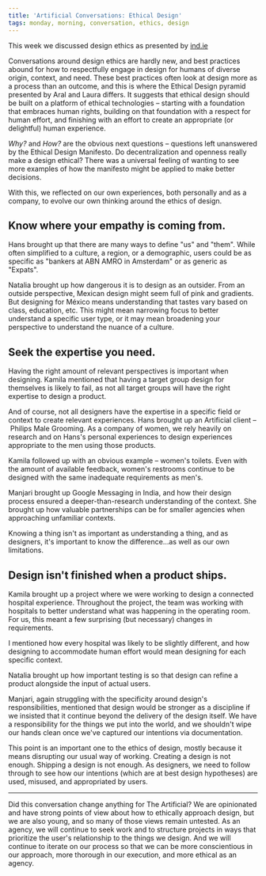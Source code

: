 ```yaml
---
title: 'Artificial Conversations: Ethical Design'
tags: monday, morning, conversation, ethics, design
---
```


This week we discussed design ethics as presented by [ind.ie](https://2017.ind.ie/ethical-design/)

Conversations around design ethics are hardly new, and best practices abound for how to respectfully engage in design for humans of diverse origin, context, and need. These best practices often look at design more as a process than an outcome, and this is where the Ethical Design pyramid presented by Aral and Laura differs. It suggests that ethical design should be built on a platform of ethical technologies – starting with a foundation that embraces human rights, building on that foundation with a respect for human effort, and finishing with an effort to create an appropriate (or delightful) human experience.

_Why?_ and _How?_ are the obvious next questions – questions left unanswered by the Ethical Design Manifesto. Do decentralization and openness really make a design ethical? There was a universal feeling of wanting to see more examples of how the manifesto might be applied to make better decisions.

With this, we reflected on our own experiences, both personally and as a company, to evolve our own thinking around the ethics of design.

## Know where your empathy is coming from.
Hans brought up that there are many ways to define "us" and "them". While often simplified to a culture, a region, or a demographic, users could be as specific as "bankers at ABN AMRO in Amsterdam" or as generic as "Expats".

Natalia brought up how dangerous it is to design as an outsider. From an outside perspective, Mexican design might seem full of pink and gradients. But designing for México means understanding that tastes vary based on class, education, etc. This might mean narrowing focus to better understand a specific user type, or it may mean broadening your perspective to understand the nuance of a culture.

## Seek the expertise you need.
Having the right amount of relevant perspectives is important when designing. Kamila mentioned that having a target group design for themselves is likely to fail, as not all target groups will have the right expertise to design a product.

And of course, not all designers have the expertise in a specific field or context to create relevant experiences. Hans brought up an Artificial client – Philips Male Grooming. As a company of women, we rely heavily on research and on Hans's personal experiences to design experiences appropriate to the men using those products.

Kamila followed up with an obvious example – women's toilets. Even with the amount of available feedback, women's restrooms continue to be designed with the same inadequate requirements as men's.

Manjari brought up Google Messaging in India, and how their design process ensured a deeper-than-research understanding of the context. She brought up how valuable partnerships can be for smaller agencies when approaching unfamiliar contexts.

Knowing a thing isn't as important as understanding a thing, and as designers, it's important to know the difference…as well as our own limitations.

## Design isn't finished when a product ships.
Kamila brought up a project where we were working to design a connected hospital experience. Throughout the project, the team was working with hospitals to better understand what was happening in the operating room. For us, this meant a few surprising (but necessary) changes in requirements.

I mentioned how every hospital was likely to be slightly different, and how designing to accommodate human effort would mean designing for each specific context.

Natalia brought up how important testing is so that design can refine a product alongside the input of actual users.

Manjari, again struggling with the specificity around design's responsibilities, mentioned that design would be stronger as a discipline if we insisted that it continue beyond the delivery of the design itself. We have a responsibility for the things we put into the world, and we shouldn't wipe our hands clean once we've captured our intentions via documentation.

This point is an important one to the ethics of design, mostly because it means disrupting our usual way of working. Creating a design is not enough. Shipping a design is not enough. As designers, we need to follow through to see how our intentions (which are at best design hypotheses) are used, misused, and appropriated by users.

---

Did this conversation change anything for The Artificial? We are opinionated and have strong points of view about how to ethically approach design, but we are also young, and so many of those views remain untested. As an agency, we will continue to seek work and to structure projects in ways that prioritize the user's relationship to the things we design. And we will continue to iterate on our process so that we can be more conscientious in our approach, more thorough in our execution, and more ethical as an agency.
